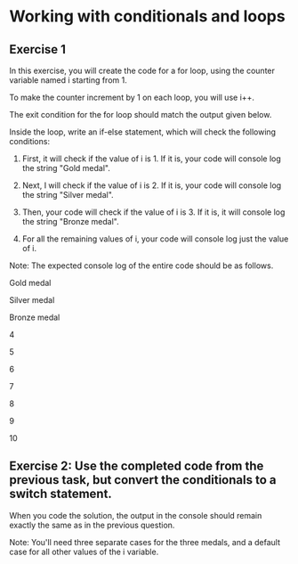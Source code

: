# Working with conditionals and loops

## Exercise 1

In this exercise, you will create the code for a for loop, using the counter variable named i starting from 1.

To make the counter increment by 1 on each loop, you will use i++.

The exit condition for the for loop should match the output given below. 

Inside the loop, write an if-else statement, which will check the following conditions:

1. First, it will check if the value of i is 1. If it is, your code will console log the string "Gold medal".

2. Next, I will check if the value of i is 2. If it is, your code will console log the string "Silver medal".

3. Then, your code will check if the value of i is 3. If it is, it will console log the string "Bronze medal".

4. For all the remaining values of i, your code will console log just the value of i.

Note: The expected console log of the entire code should be as follows.

Gold medal

Silver medal

Bronze medal

4

5

6

7

8

9

10

## Exercise 2: Use the completed code from the previous task, but convert the conditionals to a switch statement.
When you code the solution, the output in the console should remain exactly the same as in the previous question.

Note: You'll need three separate cases for the three medals, and a default case for all other values of the i variable.
